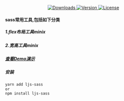 <p align="center">
  <a href="https://npmcharts.com/compare/ljs-sass?minimal=true">
    <img src="https://img.shields.io/npm/dm/ljs-sass.svg" alt="Downloads">
  </a>
  <a href="https://www.npmjs.com/package/ljs-sass">
    <img src="https://img.shields.io/npm/v/ljs-sass.svg" alt="Version">
  </a>
  <a href="https://www.npmjs.com/package/ljs-sass">
    <img src="https://img.shields.io/npm/l/ljs-sass.svg" alt="License">
  </a>
  <br>
</p>

#### sass常用工具,包括如下分类
##### 1.flex布局工具minix
##### 2.宽高工具minix
##### [查看Demo演示](https://liujiangshan.github.io/ljs-sass/test/index.html)
##### 安装
```bash
yarn add ljs-sass
or
npm install ljs-sass
```
